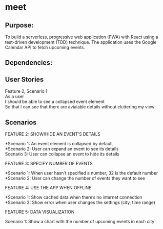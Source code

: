 # meet

## Purpose:

To build a serverless, progressive web application (PWA) with React using a test-driven development (TDD) technique. The application uses the Google Calendar API to fetch upcoming events.

## Dependencies:

## User Stories

Feature 2, Scenario 1  
As a user  
I should be able to see a collapsed event element  
So that I can see that there are avialable details without cluttering my view

## Scenarios

FEATURE 2: SHOW/HIDE AN EVENT'S DETAILS

*Scenario 1: An event element is collapsed by default  
*Scenario 2: User can expand an event to see its details  
Scenario 3: User can collapse an event to hide its details

FEATURE 3: SPECIFY NUMBER OF EVENTS

*Scenario 1: When user hasn’t specified a number, 32 is the default number  
*Scenario 2: User can change the number of events they want to see

FEATURE 4: USE THE APP WHEN OFFLINE

*Scenario 1: Show cached data when there’s no internet connection  
*Scenario 2: Show error when user changes the settings (city, time range)

FEATURE 5: DATA VISUALIZATION

Scenario 1: Show a chart with the number of upcoming events in each city
